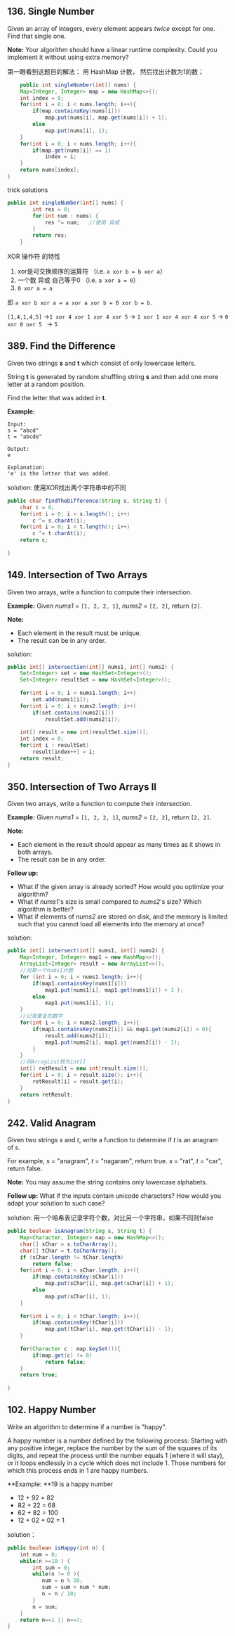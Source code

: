 ## 136. Single Number

Given an array of integers, every element appears *twice* except for one. Find that single one.

**Note:**
Your algorithm should have a linear runtime complexity. Could you implement it without using extra memory?

第一眼看到这题目的解法： 用 HashMap 计数， 然后找出计数为1的数；

```java
    public int singleNumber(int[] nums) {
    Map<Integer, Integer> map = new HashMap<>();
    int index = 0;
    for(int i = 0; i < nums.length; i++){
        if(map.containsKey(nums[i]))
            map.put(nums[i], map.get(nums[i]) + 1);
        else
            map.put(nums[i], 1);
    }
    for(int i = 0; i < nums.length; i++){
        if(map.get(nums[i]) == 1)
            index = i;
    }
    return nums[index];
}
```
trick solutions

```java
public int singleNumber(int[] nums) {
        int res = 0;
        for(int num : nums) {
            res ^= num;   //使用 异或
        }
        return res;
    }
```

XOR 操作符 的特性

1. xor是可交换顺序的运算符 （i.e. `a xor b = b xor a`）
2. 一个数 异或 自己等于0 （i.e. `a xor a = 0`）
3. `0 xor a = a`

即    `a xor b xor a = a xor a xor b = 0 xor b = b.` 

`[1,4,1,4,5]` ->`1 xor 4 xor 1 xor 4 xor 5`  -> `1 xor 1 xor 4 xor 4 xor 5` -> `0 xor 0 oxr 5 `  -> `5`




## 389. Find the Difference
Given two strings **s** and **t** which consist of only lowercase letters.

String **t** is generated by random shuffling string **s** and then add one more letter at a random position.

Find the letter that was added in **t**.

**Example:**

```
Input:
s = "abcd"
t = "abcde"

Output:
e

Explanation:
'e' is the letter that was added.
```

solution: 使用XOR找出两个字符串中的不同

```java
public char findTheDifference(String s, String t) {
    char c = 0;
    for(int i = 0; i < s.length(); i++)
        c ^= s.charAt(i);
    for(int i = 0; i < t.length(); i++)
        c ^= t.charAt(i);
    return c;
    
}
```


## 149. Intersection of Two Arrays


Given two arrays, write a function to compute their intersection.

**Example:**
Given *nums1* = `[1, 2, 2, 1]`, *nums2* = `[2, 2]`, return `[2]`.

**Note:**

- Each element in the result must be unique.
- The result can be in any order.

solution: 


```java
public int[] intersection(int[] nums1, int[] nums2) {    
    Set<Integer> set = new HashSet<Integer>();
    Set<Integer> resultSet = new HashSet<Integer>();
    
    for(int i = 0; i < nums1.length; i++)
        set.add(nums1[i]);
    for(int i = 0; i < nums2.length; i++)
        if(set.contains(nums2[i]))
            resultSet.add(nums2[i]);
            
    int[] result = new int[resultSet.size()];
    int index = 0;
    for(int i : resultSet)
        result[index++] = i;
    return result;
}
```

## 350. Intersection of Two Arrays II

Given two arrays, write a function to compute their intersection.

**Example:**
Given *nums1* = `[1, 2, 2, 1]`, *nums2* = `[2, 2]`, return `[2, 2]`.

**Note:**

- Each element in the result should appear as many times as it shows in both arrays.
- The result can be in any order.

**Follow up:**

- What if the given array is already sorted? How would you optimize your algorithm?
- What if *nums1*'s size is small compared to *nums2*'s size? Which algorithm is better?
- What if elements of *nums2* are stored on disk, and the memory is limited such that you cannot load all elements into the memory at once?



solution:


```java
public int[] intersect(int[] nums1, int[] nums2) { 
    Map<Integer, Integer> map1 = new HashMap<>();
    ArrayList<Integer> result = new ArrayList<>(); 
  	//对第一个nums1计数
    for (int i = 0; i < nums1.length; i++){
        if(map1.containsKey(nums1[i]))
            map1.put(nums1[i], map1.get(nums1[i]) + 1 );
        else
            map1.put(nums1[i], 1);
    }
  	//记录重复的数字
    for(int i = 0; i < nums2.length; i++){
        if(map1.containsKey(nums2[i]) && map1.get(nums2[i]) > 0){
            result.add(nums2[i]);
            map1.put(nums2[i], map1.get(nums2[i]) - 1);
        }
    }
  	//将ArrayList转为int[]
    int[] retResult = new int[result.size()];
    for(int i = 0; i < result.size(); i++){
        retResult[i] = result.get(i);
    }
    return retResult;
}
```


## 242. Valid Anagram
Given two strings *s* and *t*, write a function to determine if *t* is an anagram of *s*.

For example,
*s* = "anagram", *t* = "nagaram", return true.
*s* = "rat", *t* = "car", return false.

**Note:**
You may assume the string contains only lowercase alphabets.

**Follow up:**
What if the inputs contain unicode characters? How would you adapt your solution to such case?

solution:  用一个哈希表记录字符个数，对比另一个字符串，如果不同则false

```java
public boolean isAnagram(String s, String t) {
    Map<Character, Integer> map = new HashMap<>();
    char[] sChar = s.toCharArray();
    char[] tChar = t.toCharArray();
    if (sChar.length != tChar.length)
        return false;
    for(int i = 0; i < sChar.length; i++){
        if(map.containsKey(sChar[i]))
            map.put(sChar[i], map.get(sChar[i]) + 1);
        else
            map.put(sChar[i], 1);
    }
    
    for(int i = 0; i < tChar.length; i++){
        if(map.containsKey(tChar[i]))
            map.put(tChar[i], map.get(tChar[i]) - 1);
    }
    
    for(Character c : map.keySet()){
        if(map.get(c) != 0)
            return false;
    }
    return true;
    
}
```



##  102. Happy Number


Write an algorithm to determine if a number is "happy".

A happy number is a number defined by the following process: Starting with any positive integer, replace the number by the sum of the squares of its digits, and repeat the process until the number equals 1 (where it will stay), or it loops endlessly in a cycle which does not include 1. Those numbers for which this process ends in 1 are happy numbers.

**Example: **19 is a happy number

- 12 + 92 = 82
- 82 + 22 = 68
- 62 + 82 = 100
- 12 + 02 + 02 = 1

solution：

```java
public boolean isHappy(int n) {
    int num = 0;
    while(n >=10 ) {
        int sum = 0;
        while(n != 0 ){
           num = n % 10;
           sum = sum + num * num;
           n = n / 10;
        }
        n = sum;
    }
    return n==1 || n==7;
}
```
